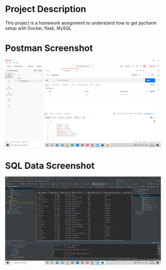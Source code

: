# Project Description 
This project is a homework assignment to understand how to get pycharm setup with Docker, flask, MySQL
# Postman Screenshot
![postman request output](screenshots/postman.png)
# SQL Data Screenshot
![pycharm data query ](screenshots/Query.png)